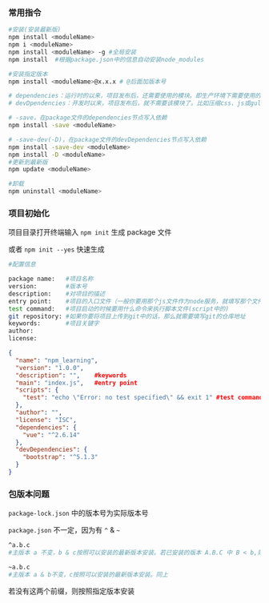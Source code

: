 ### 常用指令

```bash
#安装(安装最新版)
npm install <moduleName>
npm i <moduleName>
npm install <moduleName> -g #全局安装
npm install  #根据package.json中的信息自动安装node_modules

#安装指定版本
npm install <moduleName>@x.x.x # @后面加版本号

# dependencies：运行时的以来，项目发布后，还需要使用的模块。即生产环境下需要使用的模块
# devDpendencies：开发时以来，项目发布后，就不需要该模块了。比如压缩css、js或gulp这种模块

# -save，在package文件的dependencies节点写入依赖
npm install -save <moduleName>	

# -save-dev(-D)，在package文件的devDependencies节点写入依赖
npm install -save-dev <moduleName>
npm install -D <moduleName>
#更新到最新版
npm update <moduleName>

#卸载
npm uninstall <moduleName>
```



### 项目初始化

项目目录打开终端输入 `npm init` 生成 package 文件

或者 `npm init --yes` 快速生成

```bash
#配置信息

package name:	#项目名称
version:        #版本号
description:    #对项目的描述
entry point:    #项目的入口文件（一般你要用那个js文件作为node服务，就填写那个文件）
test command:   #项目启动的时候要用什么命令来执行脚本文件(script中的)
git repository: #如果你要将项目上传到git中的话，那么就需要填写git的仓库地址
keywords:		#项目关键字
author:
license:
```

```json
{
  "name": "npm_learning",
  "version": "1.0.0",
  "description": "",	#keywords
  "main": "index.js",	#entry point
  "scripts": {
    "test": "echo \"Error: no test specified\" && exit 1" #test command
  },
  "author": "",
  "license": "ISC",
  "dependencies": {
    "vue": "^2.6.14"
  },
  "devDependencies": {
    "bootstrap": "^5.1.3"
  }
}
```

### 包版本问题

`package-lock.json` 中的版本号为实际版本号

`package.json` 不一定，因为有 `^` & `~`

```bash
^a.b.c  
#主版本 a 不变，b & c按照可以安装的最新版本安装。若已安装的版本 A.B.C 中 B < b,则不会更新,即B&C不变

~a.b.c	
#主版本 a & b不变，c按照可以安装的最新版本安装。同上
```

若没有这两个前缀，则按照指定版本安装